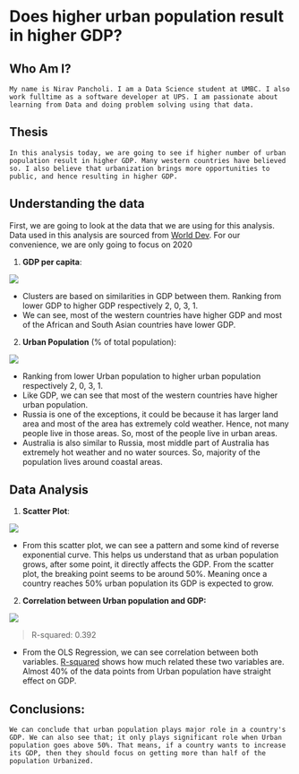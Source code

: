 # Does higher urban population result in higher GDP?

## Who Am I?
    My name is Nirav Pancholi. I am a Data Science student at UMBC. I also work fulltime as a software developer at UPS. I am passionate about learning from Data and doing problem solving using that data. 
    
## Thesis
    In this analysis today, we are going to see if higher number of urban population result in higher GDP. Many western countries have believed so. I also believe that urbanization brings more opportunities to public, and hence resulting in higher GDP.
  
## Understanding the data

First, we are going to look at the data that we are using for this analysis. Data used in this analysis are sourced from [World Dev](http://www.worlddev.xyz). For our convenience, we are only going to focus on 2020

1. **GDP per capita**: 

![](GDP-geomap.png)
 - Clusters are based on similarities in GDP between them. Ranking from lower GDP to higher GDP respectively 2, 0, 3, 1.
 - We can see, most of the western countries have higher GDP and most of the African and South Asian countries have lower GDP.

2. **Urban Population** (% of total population):

![](Urban-geomap.png)
 - Ranking from lower Urban population to higher urban population respectively 2, 0, 3, 1.
 - Like GDP, we can see that most of the western countries have higher urban population. 
 - Russia is one of the exceptions, it could be because it has larger land area and most of the area has extremely cold weather. Hence, not many people live in those areas. So, most of the people live in urban areas.
- Australia is also similar to Russia, most middle part of Australia has extremely hot weather and no water sources. So, majority of the population lives around coastal areas.

## Data Analysis

1. **Scatter Plot**:

![](urban-scatter.png) 

- From this scatter plot, we can see a pattern and some kind of reverse exponential curve. This helps us understand that as urban population grows, after some point, it directly affects the GDP. From the scatter plot, the breaking point seems to be around 50%. Meaning once a country reaches 50% urban population its GDP is expected to grow.

2. **Correlation between Urban population and GDP:**

![](Urban.png)
> R-squared:                       0.392

- From the OLS Regression, we can see correlation between both variables. [R-squared](https://www.investopedia.com/terms/r/r-squared.asp) shows how much related these two variables are. Almost 40% of the data points from Urban population have straight effect on GDP.

## Conclusions:
    We can conclude that urban population plays major role in a country's GDP. We can also see that; it only plays significant role when Urban population goes above 50%. That means, if a country wants to increase its GDP, then they should focus on getting more than half of the population Urbanized. 
